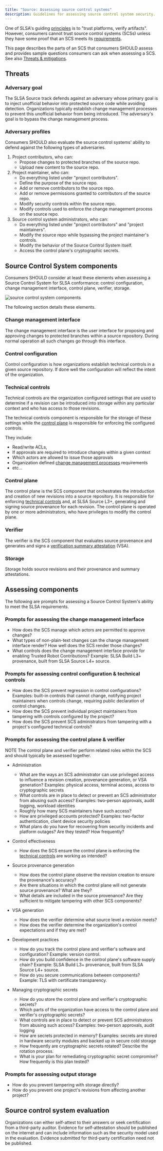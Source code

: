 ```yaml
---
title: "Source: Assessing source control systems"
description: Guidelines for assessing source control system security.
---
```


One of SLSA's guiding [principles](principles.md) is to "trust platforms, verify
artifacts". However, consumers cannot trust source control systems (SCSs) unless
they have some proof that an SCS meets its
[requirements](source-requirements.md).

This page describes the parts of an SCS that consumers SHOULD assess and
provides sample questions consumers can ask when assessing a SCS. See also
[Threats & mitigations](threats.md).

## Threats

### Adversary goal

The SLSA Source track defends against an adversary whose primary goal is to
inject unofficial behavior into protected source code while avoiding detection.
Organizations typically establish change management processes to prevent this
unofficial behavior from being introduced. The adversary's goal is to bypass the
change management process.

### Adversary profiles

Consumers SHOULD also evaluate the source control systems' ability to defend
against the following types of adversaries.

1.  Project contributors, who can:
    -   Propose changes to protected branches of the source repo.
    -   Upload new content to the source repo.
2.  Project maintainer, who can:
    -   Do everything listed under "project contributors".
    -   Define the purpose of the source repo.
    -   Add or remove contributors to the source repo.
    -   Add or remove permissions granted to contributors of the source repo.
    -   Modify security controls within the source repo.
    -   Modify controls used to enforce the change management process on the
        source repo.
3.  Source control system administrators, who can:
    -   Do everything listed under "project contributors" and "project
        maintainers".
    -   Modify the source repo while bypassing the project maintainer's controls.
    -   Modify the behavior of the Source Control System itself.
    -   Access the control plane's cryptographic secrets.

## Source Control System components

Consumers SHOULD consider at least these elements when assessing a Source
Control System for SLSA conformance: control configuration, change management
interface, control plane, verifier, storage.

![source control system components](images/source-control-system-components.svg)

The following section details these elements.

### Change management interface

The change management interface is the user interface for proposing and
approving changes to protected branches within a source repository. During
normal operation all such changes go through this interface.

### Control configuration

Control configuration is how organizations establish technical controls in a
given source repository. If done well the configuration will reflect the intent
of the organization.

### Technical controls

Technical controls are the organization configured settings that are used to
determine if a revision can be introduced into storage within any particular
context and who has access to those revisions.

The technical controls component is responsible for the storage of these
settings while the [control plane](#control-plane) is responsible for enforcing
the configured controls.

They include:

-   Read/write ACLs,
-   If approvals are required to introduce changes within a given context
-   Which actors are allowed to issue those approvals
-   Organization defined
    [change management processes](#enforced-change-management-process)
    requirements
-   etc...

### Control plane

The control plane is the SCS component that orchestrates the introduction and
creation of new revisions into a source repository. It is responsible for
enforcing [technical controls](#technical-controls) and, at SLSA Source L3+,
generating and signing source provenance for each revision. The control plane is
operated by one or more administrators, who have privileges to modify the
control plane.

### Verifier

The verifier is the SCS component that evaluates source provenance and generates
and signs a
[verification summary attestation](source-requirements#summary-attestation)
(VSA).

### Storage

Storage holds source revisions and their provenance and summary attestations.

## Assessing components

The following are prompts for assessing a Source Control System's ability to
meet the SLSA requirements.

### Prompts for assessing the change management interface

-   How does the SCS manage which actors are permitted to approve changes?
-   What types of non-plain-text changes can the change management interface
    render? How well does the SCS render those changes?
-   What controls does the change management interface provide for enabling
    Trusted Robot Contributions? Example: SLSA Build L3+ provenance, built from
    SLSA Source L4+ source.

### Prompts for assessing control configuration & technical controls

-   How does the SCS prevent regression in control configurations?
    Examples: built-in controls that cannot change, notifying project
    maintainers when controls change, requiring public declaration of control
    changes.
-   How does the SCS prevent individual project maintainers from tampering with
    controls configured by the project?
-   How does the SCS prevent SCS administrators from tampering with a project's
    configured technical controls?

### Prompts for assessing the control plane & verifier

NOTE The control plane and verifier perform related roles within the SCS and
should typically be assessed together.

-   Administration
    -   What are the ways an SCS administrator can use privileged access to
        influence a revision creation, provenance generation, or VSA generation?
        Examples: physical access, terminal access, access to cryptographic
        secrets
    -   What controls are in place to detect or prevent an SCS administrator
        from abusing such access? Examples: two-person approvals, audit logging,
        workload identities
    -   Roughly how many SCS maintainers have such access?
    -   How are privileged accounts protected? Examples: two-factor
        authentication, client device security policies
    -   What plans do you have for recovering from security incidents and
        platform outages? Are they tested? How frequently?

-   Control effectiveness
    -   How does the SCS ensure the control plane is enforcing the
        [technical controls](#technical-controls) are working as intended?

-   Source provenance generation
    -   How does the control plane observe the revision creation to ensure the
        provenance's accuracy?
    -   Are there situations in which the control plane will not generate
        source provenance? What are they?
    -   What details are included in the source provenance? Are they sufficient
        to mitigate tampering with other SCS components?

-   VSA generation
    -   How does the verifier determine what source level a revision meets?
    -   How does the verifier determine the organization's control expectations
        and if they are met?

-   Development practices
    -   How do you track the control plane and verifier's software and
        configuration?
        Example: version control.
    -   How do you build confidence in the control plane's software supply
        chain? Example: SLSA Build L3+ provenance, built from SLSA Source L4+
        source.
    -   How do you secure communications between components? Example: TLS with
        certificate transparency.

-   Managing cryptographic secrets
    -   How do you store the control plane and verifier's cryptographic secrets?
    -   Which parts of the organization have access to the control plane and
        verifier's cryptographic secrets?
    -   What controls are in place to detect or prevent SCS administrators from
        abusing such access? Examples: two-person approvals, audit logging
    -   How are secrets protected in memory? Examples: secrets are stored in
        hardware security modules and backed up in secure cold storage
    -   How frequently are cryptographic secrets rotated? Describe the rotation
        process.
    -   What is your plan for remediating cryptographic secret compromise? How
        frequently is this plan tested?

### Prompts for assessing output storage

-   How do you prevent tampering with storage directly?
-   How do you prevent one project's revisions from affecting another project?

## Source control system evaluation

Organizations can either self-attest to their answers or seek certification from
a third-party auditor. Evidence for self-attestation should be published on
the internet and can include information such as the security model used in the
evaluation. Evidence submitted for third-party certification need not be
published.
